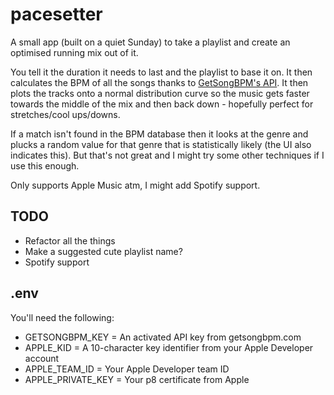 # pacesetter

A small app (built on a quiet Sunday) to take a playlist and create an optimised running mix out of it.

You tell it the duration it needs to last and the playlist to base it on. It then calculates the BPM of all the songs thanks to [GetSongBPM's API](https://getsongbpm.com). It then plots the tracks onto a normal distribution curve so the music gets faster towards the middle of the mix and then back down - hopefully perfect for stretches/cool ups/downs.

If a match isn't found in the BPM database then it looks at the genre and plucks a random value for that genre that is statistically likely (the UI also indicates this). But that's not great and I might try some other techniques if I use this enough.

Only supports Apple Music atm, I might add Spotify support.

## TODO

* Refactor all the things
* Make a suggested cute playlist name?
* Spotify support

## .env

You'll need the following:

* GETSONGBPM_KEY = An activated API key from getsongbpm.com
* APPLE_KID = A 10-character key identifier from your Apple Developer account
* APPLE_TEAM_ID = Your Apple Developer team ID
* APPLE_PRIVATE_KEY = Your p8 certificate from Apple